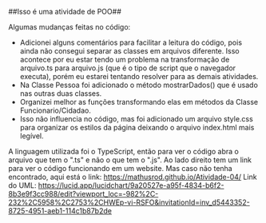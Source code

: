 ##Isso é uma atividade de POO##

Algumas mudanças feitas no código: 
 - Adicionei alguns comentários para facilitar a leitura do código, pois ainda não consegui separar as classes em arquivos diferente. Isso acontece por eu estar tendo um problema na transformação de arquivo.ts para arquivo.js (que é o tipo de script que o navegador executa), porém eu estarei tentando resolver para as demais atividades. 
 - Na Classe Pessoa foi adicionado o método mostrarDados() que é usado nas outras duas classes. 
 - Organizei melhor as funções transformando elas em métodos da Classe Funcionario/Cidadao. 
 - Isso não influencia no código, mas foi adicionado um arquivo style.css para organizar os estilos da página deixando o arquivo index.html mais legível. 

A linguagem utilizada foi o TypeScript, então para ver o código abra o arquivo que tem o ".ts" e não o que tem o ".js".
Ao lado direito tem um link para ver o código funcionando em um website.
Mas caso não tenha encontrado, aqui está o link: https://mathusrod.github.io/Atividade-04/
Link do UML: https://lucid.app/lucidchart/9a20527e-a95f-4834-b6f2-8b3e9f3cc988/edit?viewport_loc=-982%2C-232%2C5958%2C2753%2CHWEp-vi-RSFO&invitationId=inv_d5443352-8725-4951-aeb1-114c1b87b2de

